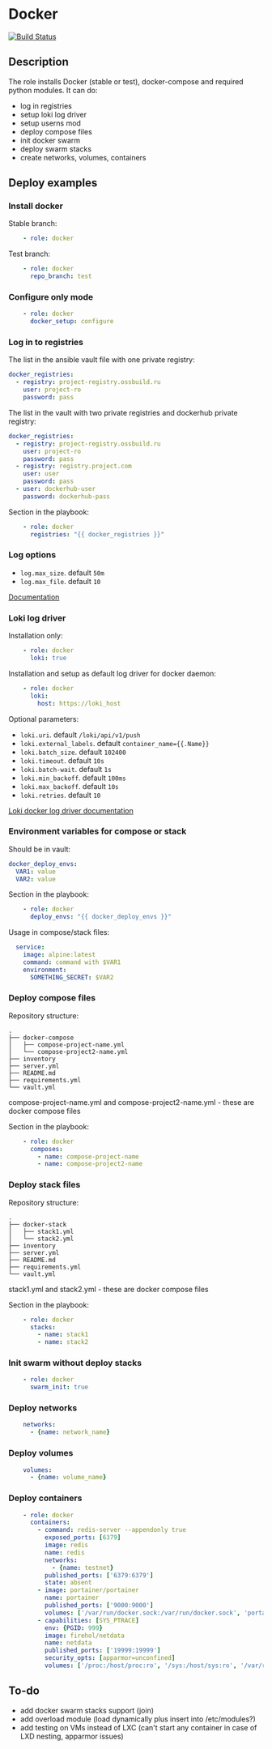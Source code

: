 # Docker

[![Build Status](https://drone.osshelp.ru/api/badges/ansible/docker/status.svg?ref=refs/heads/master)](https://drone.osshelp.ru/ansible/docker)

## Description

The role installs Docker (stable or test), docker-compose and required python modules. It can do:

- log in registries
- setup loki log driver
- setup userns mod
- deploy compose files
- init docker swarm
- deploy swarm stacks
- create networks, volumes, containers

## Deploy examples

### Install docker

Stable branch:

``` yaml
    - role: docker
```

Test branch:

``` yaml
    - role: docker
      repo_branch: test
```

### Configure only mode

``` yaml
    - role: docker
      docker_setup: configure
```

### Log in to registries

The list in the ansible vault file with one private registry:

``` yaml
docker_registries:
  - registry: project-registry.ossbuild.ru
    user: project-ro
    password: pass
```

The list in the vault with two private registries and dockerhub private registry:

``` yaml
docker_registries:
  - registry: project-registry.ossbuild.ru
    user: project-ro
    password: pass
  - registry: registry.project.com
    user: user
    password: pass
  - user: dockerhub-user
    password: dockerhub-pass
```

Section in the playbook:

``` yaml
    - role: docker
      registries: "{{ docker_registries }}"
```

### Log options

- `log.max_size`. default `50m`
- `log.max_file`. default `10`

[Documentation](https://docs.docker.com/config/containers/logging/configure/)

### Loki log driver

Installation only:

``` yaml
    - role: docker
      loki: true
```

Installation and setup as default log driver for docker daemon:

``` yaml
    - role: docker
      loki:
        host: https://loki_host
```

Optional parameters:

- `loki.uri`. default `/loki/api/v1/push`
- `loki.external_labels`. default `container_name={{.Name}}`
- `loki.batch_size`. default `102400`
- `loki.timeout`. default `10s`
- `loki.batch-wait`. default `1s`
- `loki.min_backoff`. default `100ms`
- `loki.max_backoff`. default `10s`
- `loki.retries`. default `10`

[Loki docker log driver documentation](https://github.com/grafana/loki/blob/master/cmd/docker-driver/README.md)

### Environment variables for compose or stack

Should be in vault:

``` yaml
docker_deploy_envs:
  VAR1: value
  VAR2: value
```

Section in the playbook:

``` yaml
    - role: docker
      deploy_envs: "{{ docker_deploy_envs }}"
```

Usage in compose/stack files:

``` yaml
  service:
    image: alpine:latest
    command: command with $VAR1
    environment:
      SOMETHING_SECRET: $VAR2
```

### Deploy compose files

Repository structure:

``` shell
.
├── docker-compose
│   ├── compose-project-name.yml
│   └── compose-project2-name.yml
├── inventory
├── server.yml
├── README.md
├── requirements.yml
└── vault.yml

```

compose-project-name.yml and compose-project2-name.yml - these are docker compose files

Section in the playbook:

``` yaml
    - role: docker
      composes:
        - name: compose-project-name
        - name: compose-project2-name
```

### Deploy stack files

Repository structure:

``` shell
.
├── docker-stack
│   ├── stack1.yml
│   └── stack2.yml
├── inventory
├── server.yml
├── README.md
├── requirements.yml
└── vault.yml

```

stack1.yml and stack2.yml - these are docker compose files

Section in the playbook:

``` yaml
    - role: docker
      stacks:
        - name: stack1
        - name: stack2
```

### Init swarm without deploy stacks

``` yaml
    - role: docker
      swarm_init: true
```

### Deploy networks

``` yaml
    networks:
      - {name: network_name}
```

### Deploy volumes

``` yaml
    volumes:
      - {name: volume_name}
```

### Deploy containers

``` yaml
    - role: docker
      containers:
        - command: redis-server --appendonly true
          exposed_ports: [6379]
          image: redis
          name: redis
          networks:
            - {name: testnet}
          published_ports: ['6379:6379']
          state: absent
        - image: portainer/portainer
          name: portainer
          published_ports: ['9000:9000']
          volumes: ['/var/run/docker.sock:/var/run/docker.sock', 'portainer_data:/data']
        - capabilities: [SYS_PTRACE]
          env: {PGID: 999}
          image: firehol/netdata
          name: netdata
          published_ports: ['19999:19999']
          security_opts: [apparmor=unconfined]
          volumes: ['/proc:/host/proc:ro', '/sys:/host/sys:ro', '/var/run/docker.sock:/var/run/docker.sock:ro']
```

## To-do

- add docker swarm stacks support (join)
- add overload module (load dynamically plus insert into /etc/modules?)
- add testing on VMs instead of LXC (can't start any container in case of LXD nesting, apparmor issues)

